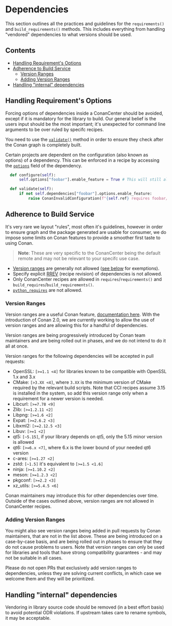 # Dependencies

This section outlines all the practices and guidelines for the `requirements()` and `build_requirements()` methods. This includes everything
from handling "vendored" dependencies to what versions should be used.

<!-- toc -->
## Contents
  * [Handling Requirement's Options](#handling-requirements-options)
  * [Adherence to Build Service](#adherence-to-build-service)
    * [Version Ranges](#version-ranges)
    * [Adding Version Ranges](#adding-version-ranges)
  * [Handling "internal" dependencies](#handling-internal-dependencies)<!-- endToc -->



## Handling Requirement's Options

Forcing options of dependencies inside a ConanCenter should be avoided, except if it is mandatory for the library to build.
Our general belief is the users input should be the most important; it's unexpected for command line arguments to be over ruled
by specifc recipes.

You need to use the [`validate()`](https://docs.conan.io/2/reference/conanfile/methods/validate.html) method in order to ensure they check after the Conan graph is completely built.

Certain projects are dependent on the configuration (also known as options) of a dependency. This can be enforced in a recipe by
accessing the [`options`](https://docs.conan.io/2/reference/conanfile/methods/generate.html#dependencies-interface) field of
the dependency.

```py
  def configure(self):
      self.options["foobar"].enable_feature = True # This will still allow users to override this option

  def validate(self):
      if not self.dependencies["foobar"].options.enable_feature:
          raise ConanInvalidConfiguration(f"{self.ref} requires foobar/*:enable_feature=True.")
```

## Adherence to Build Service

It's very rare we layout "rules", most often it's guidelines, however in order to ensure graph and the package generated are usable
for consumer, we do impose some limits on Conan features to provide a smoother first taste to using Conan.

> **Note**: These are very specific to the ConanCenter being the default remote and may not be relevant to your specifc use case.

* [Version ranges](https://docs.conan.io/2/tutorial/versioning/version_ranges.html#range-expressions) are generally not allowed ([see below](https://github.com/conan-io/conan-center-index/blob/master/docs/adding_packages/dependencies.md#version-ranges) for exemptions).
* Specify explicit [RREV](https://docs.conan.io/2/tutorial/versioning/revisions.html) (recipe revision) of dependencies is not allowed.
* Only ConanCenter recipes are allowed in `requires`/`requirements()` and `build_requires`/`build_requirements()`.
* [`python_requires`](https://docs.conan.io/2/reference/extensions/python_requires.html) are not allowed.

### Version Ranges

Version ranges are a useful Conan feature, [documentation here](https://docs.conan.io/2/tutorial/versioning/version_ranges.html).
With the introduction of Conan 2.0, we are currently working to allow the use of version ranges and are allowing this for a handful of dependencies.

Version ranges are being progressively introduced by Conan team maintainers and are being rolled out in phases, and we do not intend
to do it all at once.

Version ranges for the following dependencies will be accepted in pull requests:

* OpenSSL: `[>=1.1 <4]` for libraries known to be compatible with OpenSSL 1.x and 3.x
* CMake: `[>3.XX <4]`, where `3.XX` is the minimum version of CMake required by the relevant build scripts. Note that CCI recipes assume 3.15 is installed in the system, so add this
version range only when a requirement for a newer version is needed.
* Libcurl: `[>=7.78 <9]`
* Zlib: `[>=1.2.11 <2]`
* Libpng: `[>=1.6 <2]`
* Expat: `[>=2.6.2 <3]`
* Libxml2: `[>=2.12.5 <3]`
* Libuv: `[>=1 <2]`
* qt5: `[~5.15]`, if your library depends on qt5, only the 5.15 minor version is allowed
* qt6: `[>=6.x <7]`, where 6.x is the lower bound of your needed qt6 version
* c-ares: `[>=1.27 <2]`
* zstd: `[~1.5]` it's equivalent to `[>=1.5 <1.6]`
* ninja: `[>=1.10.2 <2]`
* meson: `[>=1.2.3 <2]`
* pkgconf: `[>=2.2 <3]`
* xz_utils: `[>=5.4.5 <6]`

Conan maintainers may introduce this for other dependencies over time. Outside of the cases outlined above, version ranges are not allowed in ConanCenter recipes.

### Adding Version Ranges

You might also see version ranges being added in pull requests by Conan maintainers, that
are not in the list above. These are being introduced on a case-by-case basis, and are being rolled out
in phases to ensure that they do not cause problems to users. Note that version ranges can
only be used for libraries and tools that have strong compatibility guarantees - and may not
be suitable in all cases.

Please do not open PRs that exclusively add version ranges to dependencies, unless they are solving
current conflicts, in which case we welcome them and they will be prioritized.

## Handling "internal" dependencies

Vendoring in library source code should be removed (in a best effort basis) to avoid potential ODR violations.
If upstream takes care to rename symbols, it may be acceptable.

